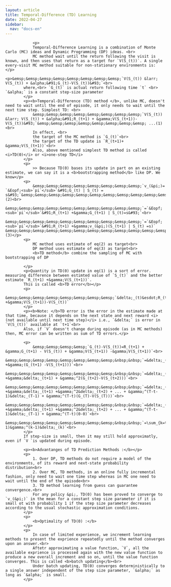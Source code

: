 ```yaml
---
layout: article
title: Temporal-Difference (TD) Learning
date: 2022-04-27
sidebar:
  nav: "docs-en"
---
```


<html>

<!--- Adding Google Analytics -->
<!-- Global site tag (gtag.js) - Google Analytics -->
<script async src="https://www.googletagmanager.com/gtag/js?id=UA-154990580-2"></script>
<script>
  window.dataLayer = window.dataLayer || [];
  function gtag(){dataLayer.push(arguments);}
  gtag('js', new Date());

  gtag('config', 'UA-154990580-2');
</script>
<!-- End of Google Analytics Code -->
<!-- Adding MathJAX -->
<script src="https://polyfill.io/v3/polyfill.min.js?features=es6"></script>
  <script id="MathJax-script" async
          src="https://cdn.jsdelivr.net/npm/mathjax@3/es5/tex-mml-chtml.js">
  </script>
  <script async="true" src="https://cdn.jsdelivr.net/npm/mathjax@2/MathJax.js?config=AM_CHTML"> </script>
<!-- End of MathJAX -->


<body>
	
                <p>
                Temporal-Difference Learning is a combination of Monte Carlo (MC) ideas and Dynamic Programming (DP) ideas. <br>
                MC method wait until the return following the visit is known, and then uses that return as a target for `V(S_(t))`. A single every-visit MC method suitable for non-stationary environments is: </p>
                <p>&emsp;&emsp;&emsp;&emsp;&emsp;&emsp;&emsp;&emsp;`V(S_(t)) &larr; V(S_(t)) + &alpha;&#91;G_(t)-V(S_(t))&#93;`<br>
            where,<br> `G_(t)` is actual return following time `t` <br> `&alpha;` is a constant step-size parameter
            </p>
            <p><b>Temporal-Difference (TD) method </b>, unlike MC, doesn't need to wait until the end of episode, it only needs to wait until the next time step. Simplest TD: <br>
                &emsp;&emsp;&emsp;&emsp;&emsp;&emsp;&emsp;&emsp;`V(S_(t)) &larr; V(S_(t)) + &alpha;&#91;R_(t+1) + &gamma;V(S_(t+1))-V(S_(t))&#93;`&emsp;&emsp;&emsp;&emsp;&emsp;&emsp;&emsp;&emsp; ...(1)<br>
                In effect, <br>
                the target of the MC method is `G_(t)`<br>
                the target of the TD update is `R_(t+1)+ &gamma;V(S_(t+1))`<br>
                Also, above mentioned simplest TD method is called <i>TD(0)</i> or <i>one-step TD</i>
            </p>
            <p>
                >> Because TD(0) bases its update in part on an existing estimate, we can say it is a <b>bootstrapping method</b> like DP. We know</p>
            <p>
                &emsp;&emsp;&emsp;&emsp;&emsp;&emsp;&emsp;&emsp;`v_(&pi;)= `&Eopf;<sub>`pi`</sub>`&#91;G_(t) | S_(t) = s&#93;`&emsp;&emsp;&emsp;&emsp;&emsp;&emsp;&emsp;&emsp;&emsp;&emsp;&emsp;&emsp;&emsp;&emsp;&emsp;&emsp;&emsp;&emsp;...(2)<br>
                &emsp;&emsp;&emsp;&emsp;&emsp;&emsp;&emsp;&emsp;&emsp;&emsp;`=`&Eopf;<sub>`pi`</sub>`&#91;R_(t+1) +&gamma;G_(t+1) | S_(t)=s&#93;`<br>
                &emsp;&emsp;&emsp;&emsp;&emsp;&emsp;&emsp;&emsp;&emsp;&emsp;`=`&Eopf;<sub>`pi`</sub>`&#91;R_(t+1) +&gamma;v_(&pi;)(S_(t+1) | S_(t) =s)` &emsp;&emsp;&emsp;&emsp;&emsp;&emsp;&emsp;&emsp;&emsp;&emsp;&emsp;&emsp;....(3)</p>
            <p>
                MC method uses estimate of eq(2) as target<br>
                DP method uses estimate of eq(3) as target<br>
                <b>TD method</b> combine the sampling of MC with bootstrapping of DP
                
            </p>
            <p>Quantity in TD(0) update in eq(1) is a sort of error. measuring difference between estimted value of `S_(t)` and the better estimate `R_(t+1) +&gamma;V(S_(t+1))`. 
            This is called <b>TD error</b></p>
            <p>
                &emsp;&emsp;&emsp;&emsp;&emsp;&emsp;&emsp;&emsp;`&delta;_(t)&esdot;R_(t+1) +&gamma;V(S_(t+1))-V(S_(t))`
            </p>
            <p><b>Note: </b>TD error is the error in the estimate made at that time, because it depends on the next state and next reward <i>(not available until next time step)</i> i.e., `&delta;` is error in `V(S_(t))` available at `t+1`<br>
            Also, if `V` doesn't change during episode (as in MC methods) then, MC error can be written as sum of TD errors.</p>

            <p>
                &emsp;&emsp;&emsp;&emsp;`G_(t)-V(S_(t))=R_(t+1) + &gamma;G_(t+1) - V(S_(t)) + &gamma;V(S_(t+1)) -&gamma;V(S_(t+1))`<br>
                &emsp;&emsp;&emsp;&emsp;&emsp;&emsp;&emsp;&emsp;&nbsp;&nbsp;`=&delta;_(t) +&gamma;(G_(t+1) -V(S_(t+1)))`<br>
                &emsp;&emsp;&emsp;&emsp;&emsp;&emsp;&emsp;&emsp;&nbsp;&nbsp;`=&delta;_(t) +&gamma;&delta;_(t+1) + &gamma;^2(G_(t+2)-V(S_(t+2)))`<br>
                &emsp;&emsp;&emsp;&emsp;&emsp;&emsp;&emsp;&emsp;&nbsp;&nbsp;`=&delta;_(t) +&gamma;&delta;_(t+1) +&gamma;^2&delta;_(t+2) + ... + &gamma;^(T-t-1)&delta;_(T-1) + &gamma;^(T-t)(G_(T)-V(S_(T)))`<br>
                &emsp;&emsp;&emsp;&emsp;&emsp;&emsp;&emsp;&emsp;&nbsp;&nbsp;`=&delta;_(t) +&gamma;&delta;_(t+1) +&gamma;^2&delta;_(t+2) + ... + &gamma;^(T-t-1)&delta;_(T-1) + &gamma;^(T-t)(0-0)`<br>
                &emsp;&emsp;&emsp;&emsp;&emsp;&emsp;&emsp;&emsp;&nbsp;&nbsp;`=\sum_{k=t}^(T-1)&gamma;^(k-1)&delta;_(k)`<br>
            </p>
            If step-size is small, then it may still hold approximatly, even if `V `is updated during episode.

            <p><b>Advantanges of TD Prediction Methods :</b></p>
            <p>
                1. Over DP, TD methods do not require a model of the environments, of its reward and next-state probability distribution<br>
                2. Over MC, TD methods, in an online fully incremental fashion, only need to wait one time step whereas in MC one need to wait until the end of the episode<br>
                3. TD method learning from guess can guarantee convergence.<br>
                For any policy &pi;, TD(0) has been proved to converge to `v_(&pi;)` in the mean for a constant step size parameter if it is small ot with probability 1 if the step size parameter decreases according to the usual stochastic approximation conditions.
            </p>
            <p>
                <b>Optimality of TD(0) :</b>
            </p>
            <p>
                In case of limited experience, we increment learning methods to present the exprience repeatedly until the method converges upon an answer.<br>
                Aftetr approximating a value function, `V`, all the available exprience is processed again with the new value function to produce a new overall increment and so on, until the value function converges. This is called <b>batch updating</b><br>
                Under batch updating, TD(0) converges deterministically to a single answer independent of the step size parameter, `&alpha;` as long as `&alpha;` is small.
            </p>
</body>
</html>
